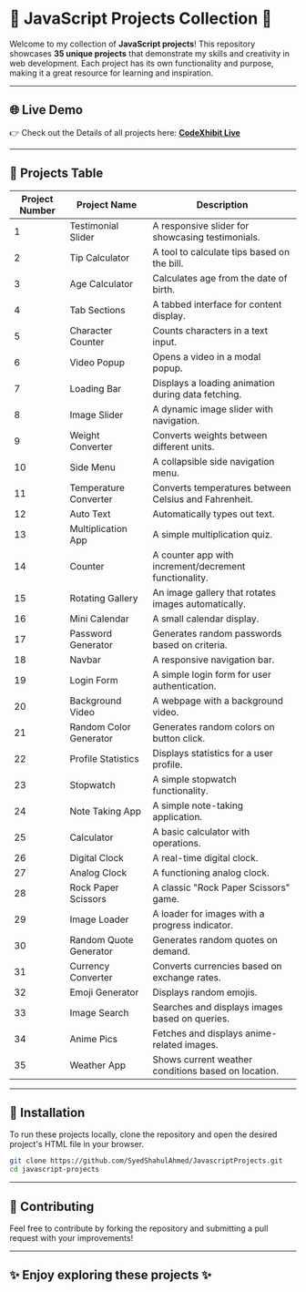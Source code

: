 
# 🎉 JavaScript Projects Collection 🎉

Welcome to my collection of **JavaScript projects**! This repository showcases **35 unique projects** that demonstrate my skills and creativity in web development. Each project has its own functionality and purpose, making it a great resource for learning and inspiration.

---

## 🌐 Live Demo

👉 Check out the Details of all projects here: [**CodeXhibit Live**](https://js-project-show-case.vercel.app/)

---

## 🌟 Projects Table

| Project Number | Project Name              | Description                                       |
|----------------|---------------------------|---------------------------------------------------|
| 1              | Testimonial Slider        | A responsive slider for showcasing testimonials.  |
| 2              | Tip Calculator            | A tool to calculate tips based on the bill.       |
| 3              | Age Calculator            | Calculates age from the date of birth.            |
| 4              | Tab Sections              | A tabbed interface for content display.           |
| 5              | Character Counter         | Counts characters in a text input.                |
| 6              | Video Popup               | Opens a video in a modal popup.                   |
| 7              | Loading Bar               | Displays a loading animation during data fetching. |
| 8              | Image Slider              | A dynamic image slider with navigation.           |
| 9              | Weight Converter          | Converts weights between different units.         |
| 10             | Side Menu                 | A collapsible side navigation menu.               |
| 11             | Temperature Converter     | Converts temperatures between Celsius and Fahrenheit. |
| 12             | Auto Text                 | Automatically types out text.                     |
| 13             | Multiplication App        | A simple multiplication quiz.                     |
| 14             | Counter                   | A counter app with increment/decrement functionality. |
| 15             | Rotating Gallery          | An image gallery that rotates images automatically. |
| 16             | Mini Calendar             | A small calendar display.                         |
| 17             | Password Generator        | Generates random passwords based on criteria.     |
| 18             | Navbar                    | A responsive navigation bar.                      |
| 19             | Login Form                | A simple login form for user authentication.      |
| 20             | Background Video          | A webpage with a background video.                |
| 21             | Random Color Generator    | Generates random colors on button click.          |
| 22             | Profile Statistics        | Displays statistics for a user profile.           |
| 23             | Stopwatch                 | A simple stopwatch functionality.                 |
| 24             | Note Taking App           | A simple note-taking application.                 |
| 25             | Calculator                | A basic calculator with operations.               |
| 26             | Digital Clock             | A real-time digital clock.                        |
| 27             | Analog Clock              | A functioning analog clock.                       |
| 28             | Rock Paper Scissors       | A classic "Rock Paper Scissors" game.             |
| 29             | Image Loader              | A loader for images with a progress indicator.    |
| 30             | Random Quote Generator    | Generates random quotes on demand.                |
| 31             | Currency Converter        | Converts currencies based on exchange rates.      |
| 32             | Emoji Generator           | Displays random emojis.                           |
| 33             | Image Search              | Searches and displays images based on queries.    |
| 34             | Anime Pics                | Fetches and displays anime-related images.        |
| 35             | Weather App               | Shows current weather conditions based on location. |

---

## 🚀 Installation

To run these projects locally, clone the repository and open the desired project's HTML file in your browser.

```bash
git clone https://github.com/SyedShahulAhmed/JavascriptProjects.git
cd javascript-projects
```

---

## 🤝 Contributing

Feel free to contribute by forking the repository and submitting a pull request with your improvements!

---

## ✨ Enjoy exploring these projects ✨
